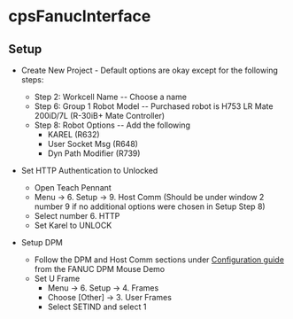 # cpsFanucInterface

## Setup
* Create New Project - Default options are okay except for the following steps:
    * Step 2: Workcell Name -- Choose a name
    * Step 6: Group 1 Robot Model -- Purchased robot is H753 LR Mate 200iD/7L (R-30iB+ Mate Controller)
    * Step 8: Robot Options -- Add the following
        * KAREL (R632)
        * User Socket Msg (R648)
        * Dyn Path Modifier (R739)

* Set HTTP Authentication to Unlocked
    * Open Teach Pennant
    * Menu -> 6. Setup -> 9. Host Comm (Should be under window 2 number 9 if no additional options were chosen in Setup Step 8)
    * Select number 6. HTTP
    * Set Karel to UNLOCK
    
* Setup DPM
    *  Follow the DPM and Host Comm sections under [Configuration guide](https://github.com/gavanderhoorn/fanuc_dpm_mouse_demo) from the FANUC DPM Mouse Demo
    * Set U Frame
        * Menu -> 6. Setup -> 4. Frames
        * Choose \[Other\] -> 3. User Frames
        * Select SETIND and select 1